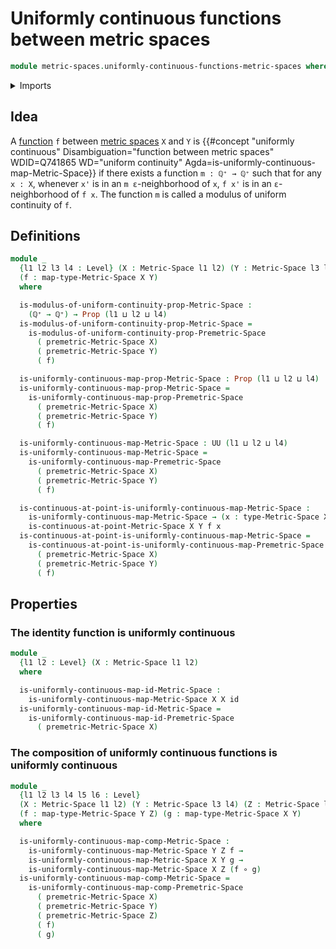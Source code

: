# Uniformly continuous functions between metric spaces

```agda
module metric-spaces.uniformly-continuous-functions-metric-spaces where
```

<details><summary>Imports</summary>

```agda
open import elementary-number-theory.positive-rational-numbers

open import foundation.function-types
open import foundation.propositions
open import foundation.universe-levels

open import metric-spaces.continuous-functions-metric-spaces
open import metric-spaces.functions-metric-spaces
open import metric-spaces.metric-spaces
open import metric-spaces.uniformly-continuous-functions-premetric-spaces
```

</details>

## Idea

A [function](metric-spaces.functions-metric-spaces.md) `f` between
[metric spaces](metric-spaces.metric-spaces.md) `X` and `Y` is
{{#concept "uniformly continuous" Disambiguation="function between metric spaces" WDID=Q741865 WD="uniform continuity" Agda=is-uniformly-continuous-map-Metric-Space}}
if there exists a function `m : ℚ⁺ → ℚ⁺` such that for any `x : X`, whenever
`x'` is in an `m ε`-neighborhood of `x`, `f x'` is in an `ε`-neighborhood of
`f x`. The function `m` is called a modulus of uniform continuity of `f`.

## Definitions

```agda
module _
  {l1 l2 l3 l4 : Level} (X : Metric-Space l1 l2) (Y : Metric-Space l3 l4)
  (f : map-type-Metric-Space X Y)
  where

  is-modulus-of-uniform-continuity-prop-Metric-Space :
    (ℚ⁺ → ℚ⁺) → Prop (l1 ⊔ l2 ⊔ l4)
  is-modulus-of-uniform-continuity-prop-Metric-Space =
    is-modulus-of-uniform-continuity-prop-Premetric-Space
      ( premetric-Metric-Space X)
      ( premetric-Metric-Space Y)
      ( f)

  is-uniformly-continuous-map-prop-Metric-Space : Prop (l1 ⊔ l2 ⊔ l4)
  is-uniformly-continuous-map-prop-Metric-Space =
    is-uniformly-continuous-map-prop-Premetric-Space
      ( premetric-Metric-Space X)
      ( premetric-Metric-Space Y)
      ( f)

  is-uniformly-continuous-map-Metric-Space : UU (l1 ⊔ l2 ⊔ l4)
  is-uniformly-continuous-map-Metric-Space =
    is-uniformly-continuous-map-Premetric-Space
      ( premetric-Metric-Space X)
      ( premetric-Metric-Space Y)
      ( f)

  is-continuous-at-point-is-uniformly-continuous-map-Metric-Space :
    is-uniformly-continuous-map-Metric-Space → (x : type-Metric-Space X) →
    is-continuous-at-point-Metric-Space X Y f x
  is-continuous-at-point-is-uniformly-continuous-map-Metric-Space =
    is-continuous-at-point-is-uniformly-continuous-map-Premetric-Space
      ( premetric-Metric-Space X)
      ( premetric-Metric-Space Y)
      ( f)
```

## Properties

### The identity function is uniformly continuous

```agda
module _
  {l1 l2 : Level} (X : Metric-Space l1 l2)
  where

  is-uniformly-continuous-map-id-Metric-Space :
    is-uniformly-continuous-map-Metric-Space X X id
  is-uniformly-continuous-map-id-Metric-Space =
    is-uniformly-continuous-map-id-Premetric-Space
      ( premetric-Metric-Space X)
```

### The composition of uniformly continuous functions is uniformly continuous

```agda
module _
  {l1 l2 l3 l4 l5 l6 : Level}
  (X : Metric-Space l1 l2) (Y : Metric-Space l3 l4) (Z : Metric-Space l5 l6)
  (f : map-type-Metric-Space Y Z) (g : map-type-Metric-Space X Y)
  where

  is-uniformly-continuous-map-comp-Metric-Space :
    is-uniformly-continuous-map-Metric-Space Y Z f →
    is-uniformly-continuous-map-Metric-Space X Y g →
    is-uniformly-continuous-map-Metric-Space X Z (f ∘ g)
  is-uniformly-continuous-map-comp-Metric-Space =
    is-uniformly-continuous-map-comp-Premetric-Space
      ( premetric-Metric-Space X)
      ( premetric-Metric-Space Y)
      ( premetric-Metric-Space Z)
      ( f)
      ( g)
```
